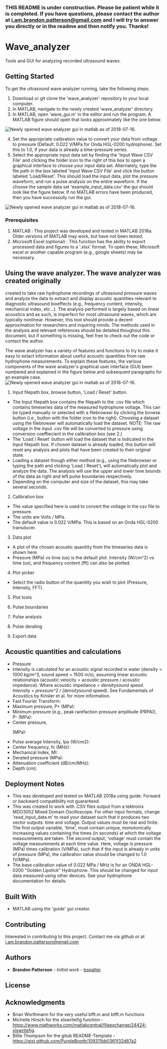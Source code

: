 ### THIS README is under construction. Please be patient while it is completed. If you have questions, please contact the author at i.am.brandon.patterson@gmail.com and I will try to answer you directly or in the readme and then notify you. Thanks!

# Wave_analyzer

Tools and GUI for analyzing recorded ultrasound waves.

## Getting Started

To get the ultrasound wave analyzer running, take the following steps:
1. Download or git clone the 'wave_analyzer' repository to your local computer.
1. In MATLAB, navigate to the newly created 'wave_analyzer' directory.
1. In MATLAB, open 'wave_gui.m' in the editor and run the program. A MATLAB figure should open that looks approximately like the one below.

![Newly opened wave analyzer gui in matlab as of 2018-07-16.](./blank_gui_20180716.png?raw=true "Example GUI")

4. Set the appropriate calibration value to convert your data from voltage to pressure (Default: 0.022 V/MPa for Onda HGL-0200 hydrophone). Set this to 1.0, if your data is already a time-pressure series.
5. Select the appropriate input data set by finding the 'Input Wave CSV File' and clicking the folder icon to the right of this box to open a graphical interface to choose your input data set. Alternately, type the file path in the box labeled 'Input Wave CSV File' and click the button labeled 'Load/Reset'. This should load the input data, plot the pressure waveform, and run a pulse analysis on the entire waveform. If the choose the sample data set 'example_input_data.csv' the gui should look like the figure below. If no MATLAB errors have been produced, then you have successully run the gui.

![Newly opened wave analyzer gui in matlab as of 2018-07-16.](./example_gui_20180716.png?raw=true "Example GUI")

### Prerequisites

1. MATLAB : This project was developed and tested in MATLAB 2018a. Older versions of MATLAB may work, but have not been tested.
2. Microsoft Excel (optional) : This function has the ability to export processed data and figures to a '.xlsx' format. To open these, Microsoft excel or another capable program (e.g., google sheets) may be necessary.

## Using the wave analyzer.  The wave analyzer was created originally
created to take raw hydrophone recordings of ultrasound pressure waves
and analyze the data to extract and display acoustic quantities
relevant to diagnostic ultrasound bioeffects (e.g., frequency content,
intensity, mechanical index, etc...). The analysis performed is
largely based on linear acoustics and as such, is imperfect for most
ultrasound waves, which are typically nonlinear. However, this tool
should provide a decent approximation for researchers and inquiring
minds. The methods used in the analysis and relevant references should
be detailed thoughout this document, but if something is missing, feel
free to check out the code or contact the author.

The wave analyzer has a variety of features and functions to try to
make it easy to extact information about useful acoustic quantities
from raw hydrophone measurements. To explain these features, the various components of the wave analyzer's graphical user interface (GUI) 
been numbered and explained in the figure below and subsequent
paragraphs for an example case.
![Newly opened wave analyzer gui in matlab as of
2018-07-16.](./numbered_gui_20180716.png?raw=true "Example GUI")

1. Input filepath box, browse button, 'Load / Reset' button.
* The Input filepath box contains the filepath to the .csv file which contains timeseries data of the measured hydrophone voltage. This can be typed manually or selected with a filebrowser by clicking the browse button (i.e., button with the folder icon to the right). Choosing a dataset using the filebrowser will automatically load the dataset. NOTE: The raw voltage in the input .csv file will be converted to pressure using conversion coeffiecient in the calibration box (see 2.)
* The 'Load / Reset' button will load the dataset that is indicated in the Input filepath box. If chosen dataset is already loaded, this button will reset any analysis and plots that have been created to their original state.
* Loading a dataset though either method (e.g., using the filebrowser or typing the path and clicking 'Load / Reset'), will automatically plot and analyze the data. The analysis will use the upper and lower time bounds of the data as right and left pulse boundaries respectively.
* Depending on the computer and size of the dataset, this may take several seconds. 

2. Calibration box
* The value specified here is used to convert the voltage in the csv file to pressure.
* The units are Volts / MPa.
* The default value is 0.022 V/MPa. This is based on an Onda HGL-0200 transducer.

3. Data plot
* A plot of the chosen acoustic quanitity from the timeseries data is shown here.
* Pressure (MPa) vs time (us) is the default plot. Intensity (W/cm^2) vs time (us), and frequency content (fft) can also be plotted.

4. Plot picker
* Select the radio button of the quanitity you wish to plot (Pressure, Intensity, FFT).

5. Plot tools

6. Pulse boundaries

7. Pulse analysis

8. Pulse derating

9. Export data


## Acoustic quantities and calculations
* Pressure
* Intensity is calculated for an acoustic signal recorded in water (density = 1000 kg/m^3, sound speed = 1500 m/s), assuming linear acoustic relationships (acoustic velocity = acoustic pressure / acoustic impedance). Where acoustic impedance = density*sound speed. Intensity = pressure^2 / (density*sound speed). See Fundamentals of Acoustics by Kinsler et al. for more information.
* Fast Fourier Transform:
* Maximum pressure, P+ (MPa):
* Minimum pressure (e.g., peak rarefaction pressure amplitude (PRPA)), P- (MPa):
* Center pressure, <p> (MPa):
* Pulse average Intensity, Ipa (W/cm2):
* Center frequency, fc (MHz):
* Mechanical Index, MI:
* Derated pressure (MPa):
* Attenuation coefficient (dB/cm/MHz):
* Depth (cm):

## Deployment Notes

* This was developed and tested on MATLAB 2018a using guide. Forward or backward compatibility not guaranteed.
* This was created to work with .CSV files output from a tektronix MDO3052 Mixed Domain Oscilloscope. For other input formats, change 'read_input_data.m' to read your dataset such that it produces two vector outputs: time and voltage. Output values must be real and finite. The first output variable, 'time', must contain unique, monotonically increasing values containing the times (in seconds) at which the voltage measurements are taken. The second output, 'voltage' must contain the voltage measurements at each time value. Here, voltage is pressure (MPa) times calibration (V/MPa), such that if the input is already in units of pressure (MPa), the calibration value should be changed to 1.0 (V/MPa). 
* The base calibration value of 0.022 MPa / MHz is for an ONDA HGL-0200 "Golden Lipstick" Hydrophone. This should be changed for input data measured using other devices. See your hydrophone documentation for details.


## Built With

* MATLAB using the 'guide' gui creator. 

## Contributing

Interested in contributing to this project. Contact me via github or at i.am.brandon.patterson@gmail.com


## Authors

* **Brandon Patterson** - *Initial work* - [bspatter](https://github.com/bspatter)



## License



## Acknowledgments
* Brian Worthmann for the very useful bfft.m and bifft.m functions
* Michelle Hirsch for the xlswritefig function - https://www.mathworks.com/matlabcentral/fileexchange/24424-xlswritefig.
* Billie Thompson for the gitub README-Template - https://gist.github.com/PurpleBooth/109311bb0361f32d87a2
